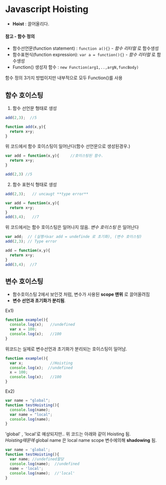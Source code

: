 # Javascript Hoisting
- **Hoist** : 끌어올리다.

#### 참고 - 함수 정의
- 함수선언문(function statement) : `function a(){}` - *함수 리터럴* 로 함수생성
- 함수표현식(function expression): `var a = function(){}` - *함수 리터럴* 로 함수생성
- Function() 생성자 함수 : `new Function(arg1,..,argN,funcBody)`

함수 정의 3가지 방법이지만 내부적으로 모두 Function()를 사용

## 함수 호이스팅
1. 함수 선언문 형태로 생성  

```Javascript  
add(2,3);  //5

function add(x,y){
  return x+y;
}
```
위 코드에서 함수 호이스팅이 일어난다(함수 선언문으로 생성된경우.)
```Javascript
var add = function(x,y){     //호이스팅된 함수.
  return x+y;
}

add(2,3) //5
```


2. 함수 표현식 형태로 생성  

```Javascript
add(2,3);   // uncaugt **type error**

var add = function(x,y){
  return x+y;
}
add(3,4);   //7

```
위 코드에서는 함수 호이스팅은 일어나지 않음. *변수 호이스팅* 은 일어난다  

```Javascript
var add;  // (실행시var add = undefinde 로 초기화), (변수 호이스팅)
add(2,3); // Type error

add = function(x,y){
  return x+y;
}
add(3,4);  //7

```

## 변수 호이스팅
- 함수호이스팅 2에서 보인것 처럼, 변수가 사용된 **scope 맨위** 로 끌어올려짐
- **변수 선언과 초기화가 분리됨**.  

Ex1)
```Javascript
function example(){
  console.log(x);   //undefined
  var x = 100;  
  console.log(x);   //100
}
```
위코드는 실제로 변수선언과 초기화가 분리되는 호이스팅이 일어남.  
```Javascript
function example(){
  var x;            //Hoisting
  console.log(x);  //undefined
  x = 100;
  console.log(x);   //100
}
```


Ex2)  
```Javascript
var name = "global";
function testHoisting(){
  console.log(name);
  var name = "local";
  console.log(name);
}
```
'global' , 'local'로 예상되지만..  위 코드는 아래와 같이 Hoisting 됨.  
*Hoisting때문에* global name 은 local name scope 변수에의해 **shadowing** 됨.  

```Javascript
var name = 'global';
function testHoisting(){
  var name; //undefined할당
  console.log(name);  //undefined
  name = 'local';
  console.log(name);  //'local'
}
```
